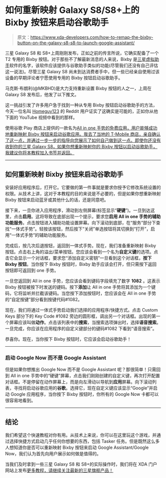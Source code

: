 # 如何重新映射 Galaxy S8/S8+上的 Bixby 按钮来启动谷歌助手

> 原文：<https://www.xda-developers.com/how-to-remap-the-bixby-button-on-the-galaxy-s8-s8-to-launch-google-assistant/>

三星 Galaxy S8 和 S8+上周刚刚发布，正如之前的传言所说，它确实配备了一个 T2 专用的 Bixby 按钮。对于那些不了解最新消息的人来说，Bixby 是[三星虚拟助手](https://www.xda-developers.com/samsung-reveals-the-new-bixby-virtual-assistant-from-the-upcoming-galaxy-s8/)软件的名字，该软件应该提供与谷歌助手类似的功能(尽管我们还没有自己评估这一说法)。尽管三星 Galaxy S8 尚未到达消费者手中，但一些已经亲自使用过该设备的早期评论者宁愿使用专用的 Bixby 按钮启动谷歌助手。

马克斯·布朗利(@MKBHD)是大力支持重新设置 Bixby 按钮的人之一，上周在 Galaxy S8 发布后，他发了以下推文。

这一挑战引发了许多用户急于找到一种从专用 Bixby 按钮启动谷歌助手的方法，今天一位名叫 [Homeguy123](https://www.reddit.com/user/Homeguy123) 的 Reddit 用户证实了这确实是可能的，正如你从他下面的 YouTube 视频中看到的那样。

使用谷歌 Play 商店上提供的一款名为[All in one 手势的免费应用，用户能够成功地重新映射 Bixby 按钮来启动谷歌应用。我去了当地的 T-Mobile 商店，亲自确认了这一点，并通过一步一步的指导向您展示了如何自己做到这一点。即使你还没有收到你的三星 Galaxy S8，如果你想重新映射你的 Bixby 按钮以启动谷歌助手，我建议你将本教程加入书签并返回。](https://play.google.com/store/apps/details?id=com.phoenixstudios.aiogestures&hl=en)

* * *

## 如何重新映射 Bixby 按钮来启动谷歌助手

安装好应用程序后，打开它。它要做的第一件事就是要求你授予它修改系统设置的权限。从技术上讲，这对于本教程的目的来说是不必要的，但是如果你想重新映射 Bixby 按钮来启动蓝牙或其他什么的话，还是同意吧。

接下来，一旦你进入应用程序，滑动到左侧屏幕(标签显示“**硬键**”)。一旦到达这里，点击**启用**。这将导致在底部出现一个提示，要求您**启用 All in one 手势的辅助功能服务**。点击按钮进入辅助功能设置屏幕。向下滚动到底部，在“服务”部分下查找“一体式手势”。轻按该按钮，然后按下“关闭”单选按钮将其切换到“打开”，启用“一体式手势”的辅助功能服务。

完成后，按几次后退按钮，返回到一体式手势。现在，我们准备重新映射 Bixby 按钮。点击右上角的溢出/菜单按钮。您应该会看到一个名为**自定义键**的选项。点击它会显示一个对话框，要求您“添加自定义密钥”一旦看到这个对话框，**按下 Bixby 按钮**。当你按下 Bixby 按钮时，Bixby 助手应该会打开，但只需按下返回按钮即可返回到 one 手势。

一旦您返回到 All in one 手势，您应该会看到键码字段填充了数字 **1082** 。这表示 Bixby 按钮被按下时发送的键码。按下**添加**让 All in one 手势将其添加为一个键码，它将监听并拦截该键码。当您按下添加按钮时，您应该会在 All in one 手势的“自定按键”部分看到按键代码#1082。

现在，我们将通过一体式手势启动我们选择的应用程序/快捷方式。点击 Custom Keys 部分下的 Key Code #1082 旁边的圆形框，调出另一个对话框。出现的第一个屏幕应该叫做**动作**。点击该列表中的**搜索**，当搜索选项弹出时，选择**语音搜索**。一旦完成，你应该在应用程序的自定义键部分的键码#1082 下看到“语音搜索”。

恭喜你。现在，当你按下 Bixby 按钮时，它应该会启动谷歌助手！

* * *

### 启动 Google Now 而不是 Google Assistant

但是如果你想推出 Google Now 而不是 Google Assistant 呢？那很简单！只需回到 All in one 手势中的“硬键”屏幕，点击我们刚刚创建的自定义键，再次打开配置对话框。不是停留在动作屏幕上，而是向左滑动以导航到**应用**屏幕。向下滚动列表，寻找将启动谷歌应用的**谷歌**。选择它，现在自定义键应该显示“Google”并启动 Google 应用程序，当你按下 Bixby 按钮时，你所有的 Google Now 卡都可以很容易地看到。

* * *

## 结论

我们希望这个快速教程对你有用。从技术上来说，你可以在这里玩这个游戏，并通过选择快捷方式启动几乎任何你想要的东西，包括 Tasker 任务。但是既然这么多人想知道你是否可以重新映射 Bixby 按钮来启动 Google Assistant/Google Now，我们认为首先向用户展示如何做是值得的。

当我们及时拿到一些三星 Galaxy S8 和 S8+的实际操作时，我们将在 XDA 门户网站上发布[更多教程，请继续关注最新的三星旗舰产品！](https://www.xda-developers.com/category/tutorials/)